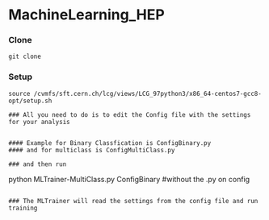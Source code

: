 # MachineLearning_HEP

### Clone

```
git clone 

```

### Setup

```
source /cvmfs/sft.cern.ch/lcg/views/LCG_97python3/x86_64-centos7-gcc8-opt/setup.sh

### All you need to do is to edit the Config file with the settings for your analysis


#### Example for Binary Classfication is ConfigBinary.py 
#### and for multiclass is ConfigMultiClass.py

### and then run 

``` 
python MLTrainer-MultiClass.py ConfigBinary #without the .py on config

```

### The MLTrainer will read the settings from the config file and run training
